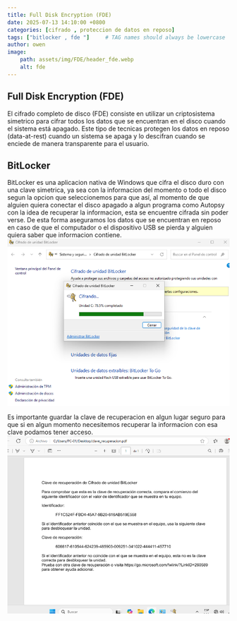 ```yaml
---
title: Full Disk Encryption (FDE)
date: 2025-07-13 14:10:00 +0800
categories: [cifrado , proteccion de datos en reposo]
tags: ["bitlocker , fde "]     # TAG names should always be lowercase
author: owen
image:
    path: assets/img/FDE/header_fde.webp
    alt: fde
---
```


## Full Disk Encryption (FDE) ##

El cifrado completo de disco (FDE) consiste en utilizar un criptosistema simetrico para cifrar todos los datos que se encuentran en el disco cuando el sistema está apagado. Este tipo de tecnicas protegen los datos en reposo (data-at-rest) cuando un sistema se apaga y lo descifran cuando se enciede de manera transparente para el usuario.

## BitLocker ##

BitLocker es una aplicacion nativa de Windows que cifra el disco duro con una clave simetrica, ya sea con la informacion del momento o todo el disco segun la opcion que seleccionemos para que así, al momento de que alguien quiera conectar el disco apagado a algun programa como Autopsy con la idea de recuperar la informacion, esta se encuentre cifrada sin poder verse. De esta forma aseguramos los datos que se encuentran en reposo en caso de que el computador o el dispositivo USB se pierda y alguien quiera saber que informacion contiene.
![untitled](/assets/img/FDE/BitLocker01.png)

Es importante guardar la clave de recuperacion en algun lugar seguro para que si en algun momento necesitemos recuperar la informacion con esa clave podamos tener acceso.
![untitled](/assets/img/FDE/BitLocker02.png)


